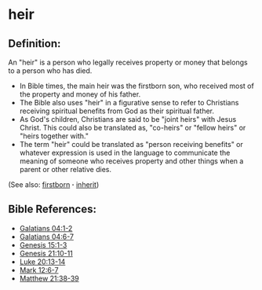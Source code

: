 # heir #

## Definition: ##

An "heir" is a person who legally receives property or money that belongs to a person who has died.

* In Bible times, the main heir was the firstborn son, who received most of the property and money of his father.
* The Bible also uses "heir" in a figurative sense to refer to Christians receiving spiritual benefits from God as their spiritual father.
* As God's children, Christians are said to be "joint heirs" with Jesus Christ. This could also be translated as, "co-heirs" or "fellow heirs" or "heirs together with."
* The term "heir" could be translated as "person receiving benefits" or whatever expression is used in the language to communicate the meaning of someone who receives property and other things when a parent or other relative dies.
 
(See also: [firstborn](../kt/firstborn.md) **·** [inherit](../kt/inherit.md))

## Bible References: ##

* [Galatians 04:1-2](https://door43.org/en/bible/notes/gal/04/01)
* [Galatians 04:6-7](https://door43.org/en/bible/notes/gal/04/06)
* [Genesis 15:1-3](https://door43.org/en/bible/notes/gen/15/01)
* [Genesis 21:10-11](https://door43.org/en/bible/notes/gen/21/10)
* [Luke 20:13-14](https://door43.org/en/bible/notes/luk/20/13)
* [Mark 12:6-7](https://door43.org/en/bible/notes/mrk/12/06)
* [Matthew 21:38-39](https://door43.org/en/bible/notes/mat/21/38)

